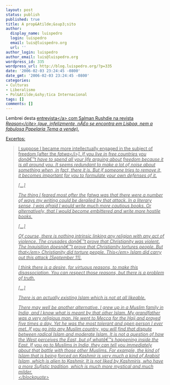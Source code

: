 ```yaml
---
layout: post
status: publish
published: true
title: A prop&Atilde;&sup3;sito
author:
  display_name: luispedro
  login: luispedro
  email: luis@luispedro.org
  url: ''
author_login: luispedro
author_email: luis@luispedro.org
wordpress_id: 335
wordpress_url: http://blog.luispedro.org/?p=335
date: '2006-02-03 23:24:45 -0800'
date_gmt: '2006-02-03 23:24:45 -0800'
categories:
- Culturas
- Liberalismo
- Pol&Atilde;&shy;tica Internacional
tags: []
comments: []
---
```

<p>Lembrei desta <a href="http:&#47;&#47;www.reason.com&#47;0508&#47;fe.sd.the.shtml">entrevista<&#47;a> com Salman Rushdie na revista <cite>Reason<&#47;cite> (que, infelizmente, n&Atilde;&pound;o se encontra em Lisboa, nem a fabulosa Papelaria Tema a vende).</p>
<p>Excertos:</p>
<blockquote><p>
I suppose I became more intellectually engaged in the subject of freedom [after the <i>fatwa<&#47;i>]. If you live in free countries you don&acirc;&euro;&trade;t have to spend all your life arguing about freedom because it is all around you. It seems redundant to make a lot of noise about something when, in fact, there it is. But if someone tries to remove it, it becomes important for you to formulate your own defenses of it.</p>
<p>[...]</p>
<p>The thing I feared most after the fatwa was that there were a number of ways my writing could be derailed by that attack. In a literary sense, I was afraid I would write much more cautious books. Or alternatively, that I would become embittered and write more hostile books. </p>
<p>[...]</p>
<p>Of course, there is nothing intrinsic linking any religion with any act of violence. The crusades don&acirc;&euro;&trade;t prove that Christianity was violent. The Inquisition doesn&acirc;&euro;&trade;t prove that Christianity tortures people. But <em>that<&#47;em> Christianity did torture people. <em>This<&#47;em> Islam did carry out this attack [September 11].</p>
<p>     I think there is a desire, for virtuous reasons, to make this disassociation. You can respect those reasons, but there is a problem of truth.</p>
<p>[...]</p>
<p>There is an actually existing Islam which is not at all likeable.</p>
<p>     There may well be another alternative. I grew up in a Muslim family in India, and I know what is meant by that other Islam. My grandfather was a very religious man. He went to Mecca for the Hajj and prayed five times a day. Yet he was the most tolerant and open person I ever met. If you go into any Muslim country, you will find that dispute between radical Islam and moderate Islam. It is not a question of how the West perceives the East, but of what&acirc;&euro;&trade;s happening inside the East. If you go to Muslims in India, they can tell you immediately about that battle with those other Muslims. For example, the kind of Islam that is being forced on Kashmir is very much a kind of Arabist Islam, which is alien to Kashmir. It is not liked by Kashmiris, who have a more Sufistic tradition, which is much more mystical and much milder.<br />
<&#47;blockquote></p>
